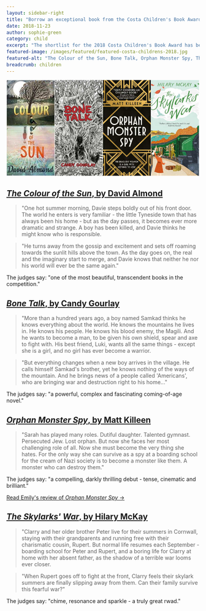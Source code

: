 ```yaml
---
layout: sidebar-right
title: "Borrow an exceptional book from the Costa Children's Book Award shortlist"
date: 2018-11-23
author: sophie-green
category: child
excerpt: "The shortlist for the 2018 Costa Children's Book Award has been announced. Why not reserve one of these highly-recommended books?"
featured-image: /images/featured/featured-costa-childrens-2018.jpg
featured-alt: "The Colour of the Sun, Bone Talk, Orphan Monster Spy, The Skylarks' War"
breadcrumb: children
---
```


![The Colour of the Sun, Bone Talk, Orphan Monster Spy, The Skylarks' War](/images/featured/featured-costa-childrens-2018.jpg)

## [<cite>The Colour of the Sun</cite>, by David Almond](https://suffolk.spydus.co.uk/cgi-bin/spydus.exe/ENQ/OPAC/BIBENQ?BRN=2361656)

> "One hot summer morning, Davie steps boldly out of his front door. The world he enters is very familiar - the little Tyneside town that has always been his home - but as the day passes, it becomes ever more dramatic and strange. A boy has been killed, and Davie thinks he might know who is responsible.

> "He turns away from the gossip and excitement and sets off roaming towards the sunlit hills above the town. As the day goes on, the real and the imaginary start to merge, and Davie knows that neither he nor his world will ever be the same again."

The judges say: "one of the most beautiful, transcendent books in the competition."

## [<cite>Bone Talk</cite>, by Candy Gourlay](https://suffolk.spydus.co.uk/cgi-bin/spydus.exe/ENQ/OPAC/BIBENQ?BRN=2403407)

> "More than a hundred years ago, a boy named Samkad thinks he knows everything about the world. He knows the mountains he lives in. He knows his people. He knows his blood enemy, the Magili. And he wants to become a man, to be given his own shield, spear and axe to fight with. His best friend, Luki, wants all the same things - except she is a girl, and no girl has ever become a warrior.

> "But everything changes when a new boy arrives in the village. He calls himself Samkad's brother, yet he knows nothing of the ways of the mountain. And he brings news of a people called 'Americans', who are bringing war and destruction right to his home..."

The judges say: "a powerful, complex and fascinating coming-of-age novel."

## [<cite>Orphan Monster Spy</cite>, by Matt Killeen](https://suffolk.spydus.co.uk/cgi-bin/spydus.exe/ENQ/OPAC/BIBENQ?BRN=2336869)

> "Sarah has played many roles. Dutiful daughter. Talented gymnast. Persecuted Jew. Lost orphan. But now she faces her most challenging role of all. Now she must become the very thing she hates. For the only way she can survive as a spy at a boarding school for the cream of Nazi society is to become a monster like them. A monster who can destroy them."

The judges say: "a compelling, darkly thrilling debut - tense, cinematic and brilliant."

[Read Emily's review of <cite>Orphan Monster Spy</cite> &rarr;](/new-suggestions/young-adult/orphan-monster-spy-by-matt-kileen/)

## [<cite>The Skylarks' War</cite>, by Hilary McKay](https://suffolk.spydus.co.uk/cgi-bin/spydus.exe/ENQ/OPAC/BIBENQ?BRN=2427194)

> "Clarry and her older brother Peter live for their summers in Cornwall, staying with their grandparents and running free with their charismatic cousin, Rupert. But normal life resumes each September - boarding school for Peter and Rupert, and a boring life for Clarry at home with her absent father, as the shadow of a terrible war looms ever closer.

> "When Rupert goes off to fight at the front, Clarry feels their skylark summers are finally slipping away from them. Can their family survive this fearful war?"

The judges say: "chime, resonance and sparkle - a truly great rwad."
